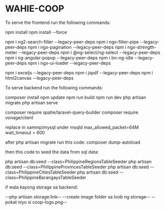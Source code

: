 # WAHIE-COOP

To serve the frontend run the following commands: 

npm install
    npm install --force

npm i ng2-search-filter --legacy-peer-deps
npm i ngx-filter-pipe --legacy-peer-deps
npm i ngx-pagination --legacy-peer-deps
npm i ngx-strength-meter --legacy-peer-deps
npm i @ng-select/ng-select --legacy-peer-deps
npm i ng-angular-popup --legacy-peer-deps
npm i bn-ng-idle --legacy-peer-deps
npm i ngx-ui-loader --legacy-peer-deps

npm i exceljs --legacy-peer-deps
npm i jspdf --legacy-peer-deps
npm i html2canvas --legacy-peer-deps





To serve backend run the following commands:

composer install
npm update
npm run build
npm run dev
php artisan migrate
php artisan serve

composer require spatie/laravel-query-builder
composer require vonage/client

replace in xammp/mysql
under msqld
max_allowed_packet=64M
wait_timeout = 600

after php artisan migrate run this code:
composer dump-autoload

then this code to seed the data from sql data:

php artisan db:seed --class=PhilippineRegionsTableSeeder
php artisan db:seed --class=PhilippineProvincesTableSeeder
php artisan db:seed --class=PhilippineCitiesTableSeeder
php artisan db:seed --class=PhilippineBarangaysTableSeeder

if wala kayong storage sa backend:

--php artisan storage:link--
--create image folder sa loob ng storage--
--pokat niyo si coop-logo.png--